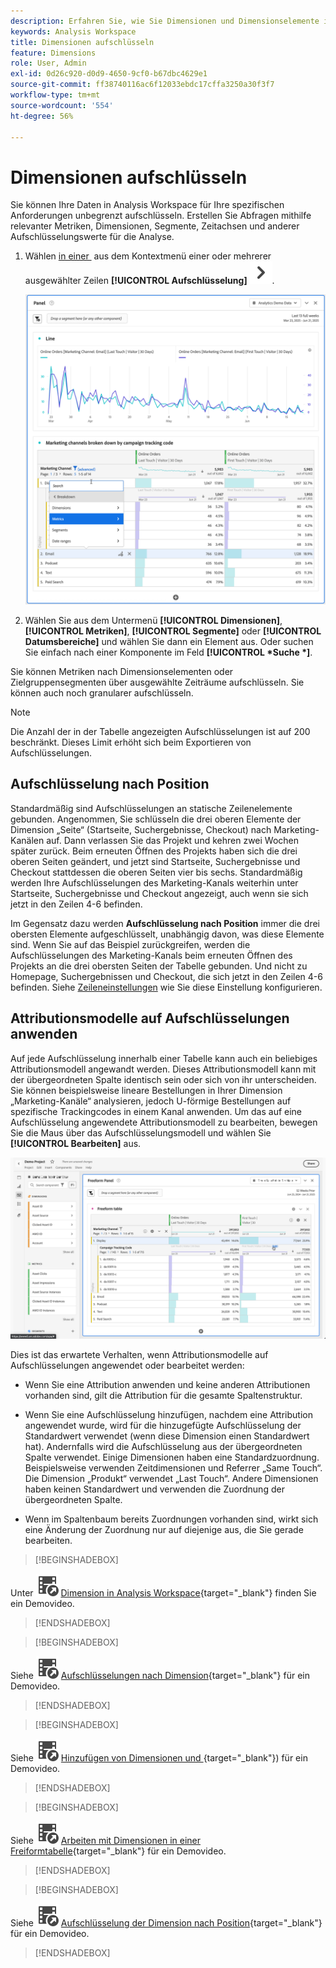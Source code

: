 ```yaml
---
description: Erfahren Sie, wie Sie Dimensionen und Dimensionselemente in Analysis Workspace aufschlüsseln.
keywords: Analysis Workspace
title: Dimensionen aufschlüsseln
feature: Dimensions
role: User, Admin
exl-id: 0d26c920-d0d9-4650-9cf0-b67dbc4629e1
source-git-commit: ff38740116ac6f12033ebdc17cffa3250a30f3f7
workflow-type: tm+mt
source-wordcount: '554'
ht-degree: 56%

---
```


# Dimensionen aufschlüsseln

Sie können Ihre Daten in Analysis Workspace für Ihre spezifischen Anforderungen unbegrenzt aufschlüsseln. Erstellen Sie Abfragen mithilfe relevanter Metriken, Dimensionen, Segmente, Zeitachsen und anderer Aufschlüsselungswerte für die Analyse.

1. Wählen [&#x200B; in einer &#x200B;](/help/analyze/analysis-workspace/visualizations/freeform-table/freeform-table.md) aus dem Kontextmenü einer oder mehrerer ausgewählter Zeilen **[!UICONTROL Aufschlüsselung]** ![ChevronRight](/help/assets/icons/ChevronRight.svg).

   ![Schrittergebnis, das die Option Warnhinweis aus Auswahl erstellen anzeigt.](assets/breakdown.png)

1. Wählen Sie aus dem Untermenü **[!UICONTROL Dimensionen]**, **[!UICONTROL Metriken]**, **[!UICONTROL Segmente]** oder **[!UICONTROL Datumsbereiche]** und wählen Sie dann ein Element aus. Oder suchen Sie einfach nach einer Komponente im Feld **[!UICONTROL *Suche *]**.

Sie können Metriken nach Dimensionselementen oder Zielgruppensegmenten über ausgewählte Zeiträume aufschlüsseln. Sie können auch noch granularer aufschlüsseln.

>[!NOTE]
>
>Die Anzahl der in der Tabelle angezeigten Aufschlüsselungen ist auf 200 beschränkt. Dieses Limit erhöht sich beim Exportieren von Aufschlüsselungen.

## Aufschlüsselung nach Position

Standardmäßig sind Aufschlüsselungen an statische Zeilenelemente gebunden. Angenommen, Sie schlüsseln die drei oberen Elemente der Dimension „Seite“ (Startseite, Suchergebnisse, Checkout) nach Marketing-Kanälen auf. Dann verlassen Sie das Projekt und kehren zwei Wochen später zurück. Beim erneuten Öffnen des Projekts haben sich die drei oberen Seiten geändert, und jetzt sind Startseite, Suchergebnisse und Checkout stattdessen die oberen Seiten vier bis sechs. Standardmäßig werden Ihre Aufschlüsselungen des Marketing-Kanals weiterhin unter Startseite, Suchergebnisse und Checkout angezeigt, auch wenn sie sich jetzt in den Zeilen 4-6 befinden.

Im Gegensatz dazu werden **Aufschlüsselung nach Position** immer die drei obersten Elemente aufgeschlüsselt, unabhängig davon, was diese Elemente sind. Wenn Sie auf das Beispiel zurückgreifen, werden die Aufschlüsselungen des Marketing-Kanals beim erneuten Öffnen des Projekts an die drei obersten Seiten der Tabelle gebunden. Und nicht zu Homepage, Suchergebnissen und Checkout, die sich jetzt in den Zeilen 4-6 befinden. Siehe [Zeileneinstellungen](/help/analyze/analysis-workspace/visualizations/freeform-table/column-row-settings/table-settings.md) wie Sie diese Einstellung konfigurieren.



## Attributionsmodelle auf Aufschlüsselungen anwenden

Auf jede Aufschlüsselung innerhalb einer Tabelle kann auch ein beliebiges Attributionsmodell angewandt werden. Dieses Attributionsmodell kann mit der übergeordneten Spalte identisch sein oder sich von ihr unterscheiden. Sie können beispielsweise lineare Bestellungen in Ihrer Dimension „Marketing-Kanäle“ analysieren, jedoch U-förmige Bestellungen auf spezifische Trackingcodes in einem Kanal anwenden. Um das auf eine Aufschlüsselung angewendete Attributionsmodell zu bearbeiten, bewegen Sie die Maus über das Aufschlüsselungsmodell und wählen Sie **[!UICONTROL Bearbeiten]** aus.

![Vergleich der Reihenfolgenzuordnung mit den Aufschlüsselungseinstellungen](assets/breakdown-attribution.png)

Dies ist das erwartete Verhalten, wenn Attributionsmodelle auf Aufschlüsselungen angewendet oder bearbeitet werden:

* Wenn Sie eine Attribution anwenden und keine anderen Attributionen vorhanden sind, gilt die Attribution für die gesamte Spaltenstruktur.

* Wenn Sie eine Aufschlüsselung hinzufügen, nachdem eine Attribution angewendet wurde, wird für die hinzugefügte Aufschlüsselung der Standardwert verwendet (wenn diese Dimension einen Standardwert hat). Andernfalls wird die Aufschlüsselung aus der übergeordneten Spalte verwendet. Einige Dimensionen haben eine Standardzuordnung. Beispielsweise verwenden Zeitdimensionen und Referrer „Same Touch“. Die Dimension „Produkt“ verwendet „Last Touch“. Andere Dimensionen haben keinen Standardwert und verwenden die Zuordnung der übergeordneten Spalte.

* Wenn im Spaltenbaum bereits Zuordnungen vorhanden sind, wirkt sich eine Änderung der Zuordnung nur auf diejenige aus, die Sie gerade bearbeiten.

>[!BEGINSHADEBOX]

Unter ![VideoCheckedOut](/help/assets/icons/VideoCheckedOut.svg) [Dimension in Analysis Workspace](https://video.tv.adobe.com/v/23971?quality=12&learn=on){target="_blank"} finden Sie ein Demovideo.


>[!ENDSHADEBOX]


>[!BEGINSHADEBOX]

Siehe ![VideoCheckedOut](/help/assets/icons/VideoCheckedOut.svg) [Aufschlüsselungen nach Dimension](https://video.tv.adobe.com/v/23969?quality=12&learn=on){target="_blank"} für ein Demovideo.


>[!ENDSHADEBOX]


>[!BEGINSHADEBOX]

Siehe ![VideoCheckedOut](/help/assets/icons/VideoCheckedOut.svg) [Hinzufügen von Dimensionen und &#x200B;](https://video.tv.adobe.com/v/30606?quality=12&learn=on){target="_blank"}) für ein Demovideo.


>[!ENDSHADEBOX]


>[!BEGINSHADEBOX]

Siehe ![VideoCheckedOut](/help/assets/icons/VideoCheckedOut.svg) [Arbeiten mit Dimensionen in einer Freiformtabelle](https://video.tv.adobe.com/v/40179?quality=12&learn=on){target="_blank"} für ein Demovideo.


>[!ENDSHADEBOX]


>[!BEGINSHADEBOX]

Siehe ![VideoCheckedOut](/help/assets/icons/VideoCheckedOut.svg) [Aufschlüsselung der Dimension nach Position](https://video.tv.adobe.com/v/24033){target="_blank"} für ein Demovideo.


>[!ENDSHADEBOX]



<!--
# Break down dimensions

Break down dimensions and dimension items in Analysis Workspace.

Break down your data in unlimited ways for your specific needs; build queries using relevant metrics, dimensions, segments, time lines, and other analysis breakdown values.

1. [Create a project](/help/analyze/analysis-workspace/home.md) with a data table.
1. In the data table, right-click a line item and select **[!UICONTROL Breakdown]** > *`<item>`*.

   ![Step Result](assets/fa_data_table_actions.png)

   You can break down metrics by dimension items or audience segments across selected time periods. You can also drill down further to a more granular level.

   >[!NOTE]
   >
   >The number of breakdowns to show in the table is limited to 200. This limit will increase for exporting breakdowns.

## Apply attribution models to breakdowns

Any breakdown within a table can also have any attribution model applied to it. This attribution model can be the same or different from the parent column. For example, you can analyze linear Orders on your Marketing Channels dimension but apply U-Shaped Orders to the specific tracking codes within a Channel. To edit the attribution model applied to a breakdown, hover over the breakdown model and click **[!UICONTROL Edit]**:

![Breakdown settings](assets/breakdown_settings.png)

This is the expected behavior when applying attribution models to breakdowns or editing them:

* If you apply an attribution when no other attributions exist, then the attribution applies to the entire column tree.

* If you add a breakdown after an attribution has been applied, it will use the default for the given breakdown that was added, if that dimension has a default. Otherwise it will use the breakdown from the parent column. Some dimensions have a default allocation.  For example, [!UICONTROL Time] dimensions and [!UICONTROL Referrer] use [!UICONTROL Same Touch]. The [!UICONTROL Product] dimension uses [!UICONTROL Last Touch]. Other dimensions don't have a default, and will use the parent column allocation.

* If there are already attributions in the column tree, changing the attribution only impacts the one you are editing.

## Videos


>[!BEGINSHADEBOX]

See ![VideoCheckedOut](/help/assets/icons/VideoCheckedOut.svg) [Adding dimensions and metrics to your project in Analysis Workspace](https://video.tv.adobe.com/v/30606?quality=12&learn=on){target="_blank"} for a demo video.

>[!ENDSHADEBOX]



>[!BEGINSHADEBOX]

See ![VideoCheckedOut](/help/assets/icons/VideoCheckedOut.svg) [Working with dimensions in a Freeform Table](https://video.tv.adobe.com/v/40179?quality=12&learn=on){target="_blank"} for a demo video.

>[!ENDSHADEBOX]


>[!BEGINSHADEBOX]

See ![VideoCheckedOut](/help/assets/icons/VideoCheckedOut.svg) [dimension breakdowns by position](https://video.tv.adobe.com/v/24033?quality=12&learn=on){target="_blank"} for a demo video.

>[!ENDSHADEBOX]


-->
